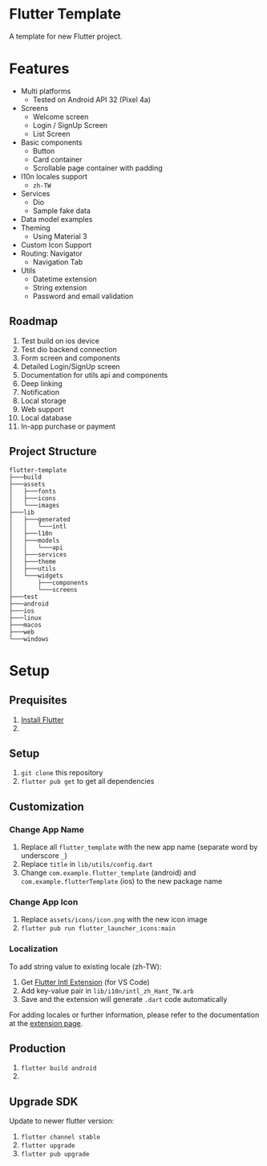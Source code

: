# Flutter Template

A template for new Flutter project.

# Features
- Multi platforms
  - Tested on Android API 32 (Pixel 4a)
- Screens
  - Welcome screen
  - Login / SignUp Screen
  - List Screen
- Basic components
  - Button
  - Card container
  - Scrollable page container with padding
- l10n locales support
  - `zh-TW`
- Services
  - Dio
  - Sample fake data
- Data model examples
- Theming
  - Using Material 3
- Custom Icon Support
- Routing: Navigator
  - Navigation Tab
- Utils
  - Datetime extension
  - String extension
  - Password and email validation
  
## Roadmap
1. Test build on ios device
2. Test dio backend connection
3. Form screen and components
4. Detailed Login/SignUp screen
5. Documentation for utils api and components
6. Deep linking
7. Notification
8. Local storage
9. Web support
10. Local database
11. In-app purchase or payment

## Project Structure
```
flutter-template
├───build
├───assets
│   ├───fonts
│   ├───icons
│   └───images
├───lib
│   ├───generated
│   │   └───intl
│   ├───l10n
│   ├───models
│   │   └───api
│   ├───services
│   ├───theme
│   ├───utils
│   └───widgets
│       ├───components
│       └───screens
├───test
├───android
├───ios
├───linux
├───macos
├───web
└───windows
```

# Setup
## Prequisites
1. [Install Flutter](https://docs.flutter.dev/get-started/install)
2. 

## Setup
1. `git clone` this repository
2. `flutter pub get` to get all dependencies

## Customization
### Change App Name
1. Replace all `flutter_template` with the new app name (separate word by underscore `_`)
2. Replace `title` in `lib/utils/config.dart`
3. Change `com.example.flutter_template` (android) and `com.example.flutterTemplate` (ios) to the new package name

### Change App Icon
1. Replace `assets/icons/icon.png` with the new icon image
2. `flutter pub run flutter_launcher_icons:main`

### Localization
To add string value to existing locale (zh-TW): 

1. Get [Flutter Intl Extension](https://marketplace.visualstudio.com/items?itemName=localizely.flutter-intl) (for VS Code)
2. Add key-value pair in `lib/i10n/intl_zh_Hant_TW.arb`
3. Save and the extension will generate `.dart` code automatically
   
For adding locales or further information, please refer to the documentation at the [extension page](https://marketplace.visualstudio.com/items?itemName=localizely.flutter-intl).

## Production
1. `flutter build android`
2. 
   
## Upgrade SDK
Update to newer flutter version:
1. `flutter channel stable`
2. `flutter upgrade`
3. `flutter pub upgrade`